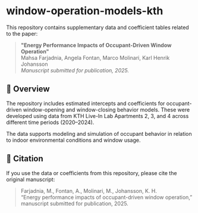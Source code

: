 # window-operation-models-kth

This repository contains supplementary data and coefficient tables related to the paper:

> **"Energy Performance Impacts of Occupant-Driven Window Operation"**  
> Mahsa Farjadnia, Angela Fontan, Marco Molinari, Karl Henrik Johansson  
> _Manuscript submitted for publication, 2025._

## 📄 Overview

The repository includes estimated intercepts and coefficients for occupant-driven window-opening and window-closing behavior models. These were developed using data from KTH Live-In Lab Apartments 2, 3, and 4 across different time periods (2020–2024).

The data supports modeling and simulation of occupant behavior in relation to indoor environmental conditions and window usage.


## 📌 Citation

If you use the data or coefficients from this repository, please cite the original manuscript:

> Farjadnia, M., Fontan, A., Molinari, M., Johansson, K. H.  
> “Energy performance impacts of occupant-driven window operation,” manuscript submitted for publication, 2025.
